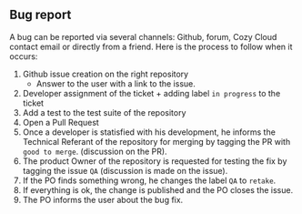 ## Bug report

A bug can be reported via several channels: Github, forum, Cozy Cloud 
contact email or directly from a friend. Here is the process to
follow when it occurs:

1. Github issue creation on the right repository
    * Answer to the user with a link to the issue.
2. Developer assignment of the ticket + adding label `in progress` to the ticket
3. Add a test to the test suite of the repository
4. Open a Pull Request
5. Once a developer is statisfied with his development, he informs the 
   Technical Referant of the repository for merging by tagging the PR with `good to merge`.
   (discussion on the PR).
6. The product Owner of the repository is requested for testing the fix by 
   tagging the issue `QA` (discussion is made on the issue).
7. If the PO finds something wrong, he changes the label `QA` to `retake`.
8. If everything is ok, the change is published and the PO closes the issue.
9. The PO informs the user about the bug fix.
